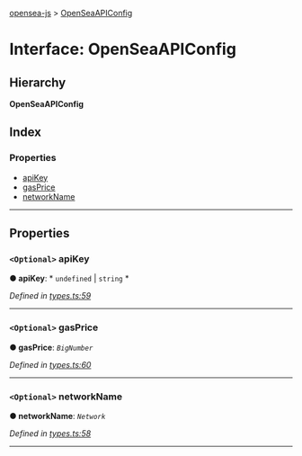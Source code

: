[opensea-js](../README.md) > [OpenSeaAPIConfig](../interfaces/openseaapiconfig.md)

# Interface: OpenSeaAPIConfig

## Hierarchy

**OpenSeaAPIConfig**

## Index

### Properties

* [apiKey](openseaapiconfig.md#apikey)
* [gasPrice](openseaapiconfig.md#gasprice)
* [networkName](openseaapiconfig.md#networkname)

---

## Properties

<a id="apikey"></a>

### `<Optional>` apiKey

**● apiKey**: * `undefined` &#124; `string`
*

*Defined in [types.ts:59](https://github.com/ProjectOpenSea/opensea-js/blob/3acb1cb/src/types.ts#L59)*

___
<a id="gasprice"></a>

### `<Optional>` gasPrice

**● gasPrice**: *`BigNumber`*

*Defined in [types.ts:60](https://github.com/ProjectOpenSea/opensea-js/blob/3acb1cb/src/types.ts#L60)*

___
<a id="networkname"></a>

### `<Optional>` networkName

**● networkName**: *`Network`*

*Defined in [types.ts:58](https://github.com/ProjectOpenSea/opensea-js/blob/3acb1cb/src/types.ts#L58)*

___

